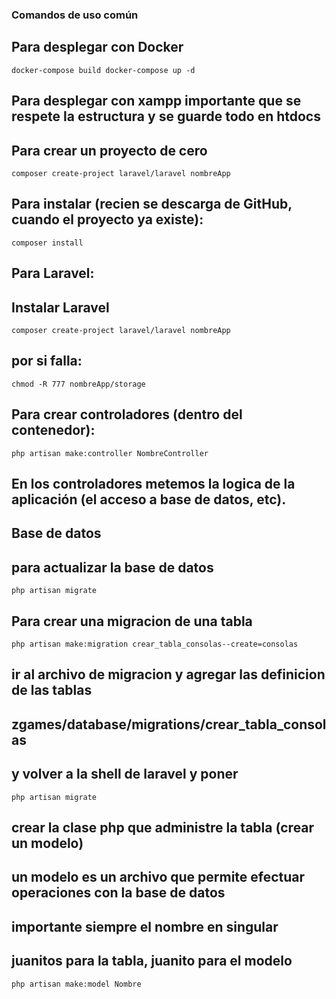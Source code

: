 ### Comandos de uso común

## Para desplegar con Docker
``
    docker-compose build
    docker-compose up -d
``

## Para desplegar con xampp importante que se respete la estructura y se guarde todo en htdocs

## Para crear un proyecto de cero
``
    composer create-project laravel/laravel nombreApp
``

## Para instalar (recien se descarga de GitHub, cuando el proyecto ya existe):
``
    composer install
``

## Para Laravel:

## Instalar Laravel
``
    composer create-project laravel/laravel nombreApp
``

## por si falla:
``
    chmod -R 777 nombreApp/storage
``

## Para crear controladores (dentro del contenedor):

``
    php artisan make:controller NombreController
``


## En los controladores metemos la logica de la aplicación (el acceso a base de datos, etc).

## Base de datos

## para actualizar la base de datos

``
    php artisan migrate
``

## Para crear una migracion de una tabla

``
    php artisan make:migration crear_tabla_consolas--create=consolas
``

## ir al archivo de migracion y agregar las definicion de las tablas
## zgames/database/migrations/crear_tabla_consolas

## y volver a la shell de laravel y poner
``
    php artisan migrate
``


## crear la clase php que administre la tabla (crear un modelo)
## un modelo es un archivo que permite efectuar operaciones con la base de datos
## importante siempre el nombre en singular
## juanitos para la tabla, juanito para el modelo
``
    php artisan make:model Nombre
``